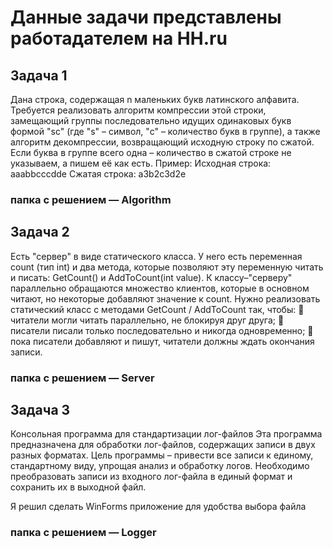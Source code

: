 # Данные задачи представлены работадателем на HH.ru
## Задача 1 
Дана строка, содержащая n маленьких букв латинского алфавита. Требуется реализовать
алгоритм компрессии этой строки, замещающий группы последовательно идущих
одинаковых букв формой "sc" (где "s" – символ, "с" – количество букв в группе), а также
алгоритм декомпрессии, возвращающий исходную строку по сжатой.
Если буква в группе всего одна – количество в сжатой строке не указываем, а пишем её
как есть.
Пример:
Исходная строка: aaabbcccdde
Сжатая строка: a3b2c3d2e
### папка с решением — Algorithm
## Задача 2
Есть "сервер" в виде статического класса.
У него есть переменная count (тип int) и два метода, которые позволяют эту
переменную читать и писать: GetCount() и AddToCount(int value).
К классу–"серверу" параллельно обращаются множество клиентов, которые в основном
читают, но некоторые добавляют значение к count.
Нужно реализовать статический класс с методами GetCount / AddToCount так,
чтобы:
 читатели могли читать параллельно, не блокируя друг друга;
 писатели писали только последовательно и никогда одновременно;
 пока писатели добавляют и пишут, читатели должны ждать окончания записи.
### папка с решением — Server
## Задача 3 
Консольная программа для стандартизации лог-файлов
Эта программа предназначена для обработки лог-файлов, содержащих записи в двух
разных форматах. Цель программы – привести все записи к единому, стандартному виду,
упрощая анализ и обработку логов.
Необходимо преобразовать записи из входного лог-файла в единый формат и сохранить
их в выходной файл.

Я решил сделать WinForms приложение для удобства выбора файла
### папка с решением — Logger
